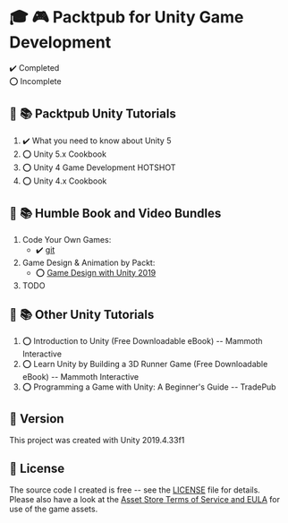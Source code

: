 # :mortar_board: :video_game: Packtpub for Unity Game Development

:heavy_check_mark: Completed  
:o: Incomplete

## :beginner: :books: Packtpub Unity Tutorials

1. :heavy_check_mark: What you need to know about Unity 5
2. :o: Unity 5.x Cookbook
3. :o: Unity 4 Game Development HOTSHOT
4. :o: Unity 4.x Cookbook

## :beginner: :books: Humble Book and Video Bundles

1. Code Your Own Games:
   - :heavy_check_mark: [git ](source/Packtpub-Learn-Unity-3D/)
2. Game Design & Animation by Packt:
   - :o: [Game Design with Unity 2019](source/Packtpub-Learn-Unity-3D/)
3. TODO

## :beginner: :books: Other Unity Tutorials

1. :o: Introduction to Unity (Free Downloadable eBook) -- Mammoth Interactive
2. :o: Learn Unity by Building a 3D Runner Game (Free Downloadable eBook) -- Mammoth Interactive
3. :o: Programming a Game with Unity: A Beginner's Guide -- TradePub

## :memo: Version

This project was created with Unity 2019.4.33f1

## :page_with_curl: License

The source code I created is free -- see the [LICENSE](UNLICENSE) file for details.  
Please also have a look at the [Asset Store Terms of Service and EULA](https://unity3d.com/legal/as_terms) for use of the game assets.
